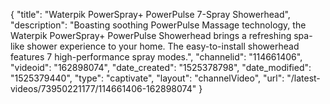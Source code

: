 {
    "title": "Waterpik PowerSpray+ PowerPulse 7-Spray Showerhead",
    "description": "Boasting soothing PowerPulse Massage technology, the Waterpik PowerSpray+ PowerPulse Showerhead brings a refreshing spa-like shower experience to your home. The easy-to-install showerhead features 7 high-performance spray modes.",
    "channelid": "114661406",
    "videoid": "162898074",
    "date_created": "1525378798",
    "date_modified": "1525379440",
    "type": "captivate",
    "layout": "channelVideo",
    "url": "\/latest-videos\/73950221177\/114661406-162898074"
}